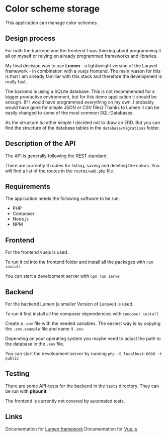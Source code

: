 # Color scheme storage

This application can manage color schemes.

## Design process
For both the backend and the frontend I was thinking about programming it all on myself or relying on already 
programmed frameworks and libraries.

My final decision was to use **Lumen** - a lightweight version of the Laravel framework - in combination with a
vuejs frontend. The main reason for this is that I am already familiar with this stack and therefore the development is
really fast.

The backend is using a SQLite database. This is not recommended for a bigger productive environment, but for this demo
application it should be enough. (If I would have programmed everything on my own, I probably would have gone for
simple JSON or CSV files) Thanks to Lumen it can be easily changed to some of the most common SQL-Databases.

As the structure is rather simple I decided not to draw an ERD. But you can find the structure of the database tables
in the `database/migrations` folder.

## Description of the API
The API is generally following the [REST](https://www.restapitutorial.com/) standard.

There are currently 3 routes for listing, saving and deleting the colors. You will find a list of the routes in the
`routes/web.php` file.

## Requirements
The application needs the following software to be run:
* PHP
* Composer
* Node.js
* NPM

## Frontend
For the frontend vuejs is used.

To run it cd into the frontend folder and install all the packages with `npm install`

You can start a development server with `npm run serve`

## Backend
For the backend Lumen (a smaller Version of Laravel) is used.

To run it first install all the composer dependencies with `composer install`

Create a `.env` file with the needed variables. The easiest way is by copying the `.env.example` file and name it `.env`

Depending on your operating system you maybe need to adjust the path to the database in the `.env` file.

You can start the development server by running `php -S localhost:8080 -t public`

## Testing
There are some API-tests for the backend in the `tests` directory. They can be run with **phpunit**.

The frontend is currently not covered by automated tests.

## Links
Documentation for [Lumen framework](https://lumen.laravel.com/docs)
Documentation for [Vue.js](https://vuejs.org/v2/guide/)


